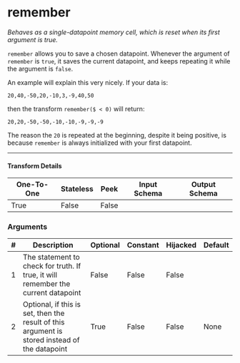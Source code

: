 # remember
*Behaves as a single-datapoint memory cell, which is reset when its first argument is true.*

`remember` allows you to save a chosen datapoint. Whenever the argument of `remember` is `true`, it saves the current datapoint, and keeps repeating it while the argument is `false`.

An example will explain this very nicely. If your data is:
```
20,40,-50,20,-10,3,-9,40,50
```

then the transform `remember($ < 0)` will return:
```
20,20,-50,-50,-10,-10,-9,-9,-9
```

The reason the `20` is repeated at the beginning, despite it being positive, is because `remember` is always initialized with your first datapoint.


---

#### Transform Details
<table class='pipescriptargs'><thead><tr><th>One-To-One</th><th>Stateless</th><th>Peek</th><th>Input Schema</th><th>Output Schema</th></tr></thead><tr><td>True</td><td>False</td><td>False</td><td></td><td></td></tr></table>

### Arguments
<table class='pipescriptargs'><thead><tr><th>#</th><th>Description</th><th>Optional</th><th>Constant</th><th>Hijacked</th><th>Default</th></tr></thead><tr><td>1</td><td>The statement to check for truth. If true, it will remember the current datapoint</td><td>False</td><td>False</td><td>False</td><td></td></tr><tr><td>2</td><td>Optional, if this is set, then the result of this argument is stored instead of the datapoint</td><td>True</td><td>False</td><td>False</td><td>None</td></tr></table>
